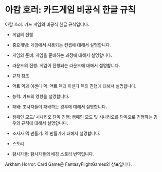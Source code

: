# 아캄 호러: 카드게임 비공식 한글 규칙

아캄 호러: 카드 게임의 비공식 한글 규칙입니다.

* 게임의 진행
 * 중요개념: 게임에서 사용되는 컨셉에 대해서 설명합니다.
 * 게임의 준비: 게임을 준비하는 과정에 대해서 설명합니다.
 * 라운드의 진행: 게임이 진행되는 라운드에 대해서 설명합니다.


* 규칙 참조
 * 액트 덱과 아젠다 덱: 액트 덱과 아젠다 덱의 진행에 대해서 설명합니다.
 * 능력: 카드의 영향을 설명합니다.
 * 패배: 조사자들이 패배하는 경우에 대해서 설명합니다.
 * 캠페인 모드/ 시나리오 단독 진행: 캠페인 모드 및 시나리오를 단독으로 진행하는 경우의 규칙에 대해서 설명합니다.
 * 조사자 덱 만들기: 덱 만들기에 대해서 설명합니다.


* 스토리
 * 탐사자들: 탐사자들의 배경 스토리 번역입니다.

Arkham Horror: Card Game은 FantasyFlightGames의 상표입니다.
